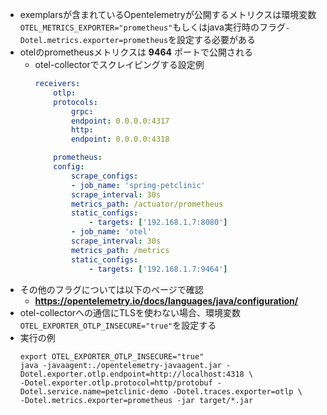 - exemplarsが含まれているOpentelemetryが公開するメトリクスは環境変数`OTEL_METRICS_EXPORTER="prometheus"`もしくはjava実行時のフラグ`-Dotel.metrics.exporter=prometheus`を設定する必要がある
- otelのprometheusメトリクスは **9464** ポートで公開される  
  - otel-collectorでスクレイピングする設定例  
    ```yaml
    receivers:
        otlp:
        protocols:
            grpc:
            endpoint: 0.0.0.0:4317
            http:
            endpoint: 0.0.0.0:4318

        prometheus:
        config:
            scrape_configs:
            - job_name: 'spring-petclinic'
            scrape_interval: 30s
            metrics_path: /actuator/prometheus
            static_configs:
                - targets: ['192.168.1.7:8080']
            - job_name: 'otel'
            scrape_interval: 30s
            metrics_path: /metrics
            static_configs:
                - targets: ['192.168.1.7:9464']
    ```
- その他のフラグについては以下のページで確認
  - **https://opentelemetry.io/docs/languages/java/configuration/**
- otel-collectorへの通信にTLSを使わない場合、環境変数`OTEL_EXPORTER_OTLP_INSECURE="true"`を設定する
- 実行の例  
  ```shell
  export OTEL_EXPORTER_OTLP_INSECURE="true"
  java -javaagent:./opentelemetry-javaagent.jar -Dotel.exporter.otlp.endpoint=http://localhost:4318 \
  -Dotel.exporter.otlp.protocol=http/protobuf -Dotel.service.name=petclinic-demo -Dotel.traces.exporter=otlp \
  -Dotel.metrics.exporter=prometheus -jar target/*.jar
  ```